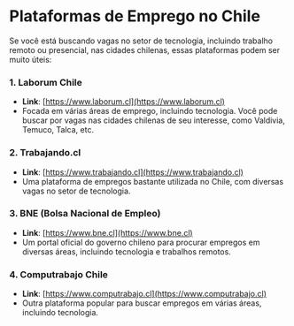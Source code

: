 # Plataformas de Emprego no Chile

Se você está buscando vagas no setor de tecnologia, incluindo trabalho remoto ou presencial, nas cidades chilenas, essas plataformas podem ser muito úteis:

### 1. **Laborum Chile**
- **Link**: [https://www.laborum.cl](https://www.laborum.cl)
- Focada em várias áreas de emprego, incluindo tecnologia. Você pode buscar por vagas nas cidades chilenas de seu interesse, como Valdivia, Temuco, Talca, etc.

### 2. **Trabajando.cl**
- **Link**: [https://www.trabajando.cl](https://www.trabajando.cl)
- Uma plataforma de empregos bastante utilizada no Chile, com diversas vagas no setor de tecnologia.

### 3. **BNE (Bolsa Nacional de Empleo)**
- **Link**: [https://www.bne.cl](https://www.bne.cl)
- Um portal oficial do governo chileno para procurar empregos em diversas áreas, incluindo tecnologia e trabalhos remotos.

### 4. **Computrabajo Chile**
- **Link**: [https://www.computrabajo.cl](https://www.computrabajo.cl)
- Outra plataforma popular para buscar empregos em várias áreas, incluindo tecnologia.

